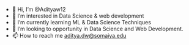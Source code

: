 - 👋 Hi, I’m @Adityaw12
- 👀 I’m interested in Data Science & web development 
- 🌱 I’m currently learning ML & Data Science Techniques
- 💞️ I’m looking to opportunity in Data Science and Web Development.
- 📫 How to reach me aditya.dw@somaiya.edu


<!---
Adityaw12/Adityaw12 is a ✨ special ✨ repository because its `README.md` (this file) appears on your GitHub profile.
You can click the Preview link to take a look at your changes.
--->
